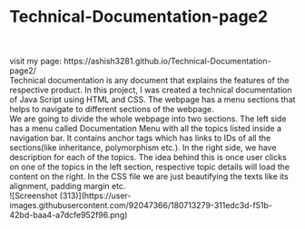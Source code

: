# Technical-Documentation-page2
<br>
<br>
visit my page:  https://ashish3281.github.io/Technical-Documentation-page2/
<br>
Technical documentation is any document that explains the features of the respective product. In this project, I was created a technical documentation of Java Script using HTML and CSS. The webpage has a menu sections that helps to navigate to different sections of the webpage.
<br>
 We are going to divide the whole webpage into two sections. The left side has a menu called Documentation Menu with all the topics listed inside a navigation bar. It contains anchor tags which has links to IDs of all the sections(like inheritance, polymorphism etc.). In the right side, we have description for each of the topics. The idea behind this is once user clicks on one of the topics in the left section, respective topic details will load the content on the right. In the CSS file we are just beautifying the texts like its alignment, padding margin etc.
<br>
![Screenshot (313)](https://user-images.githubusercontent.com/92047366/180713279-311edc3d-f51b-42bd-baa4-a7dcfe952f96.png)
